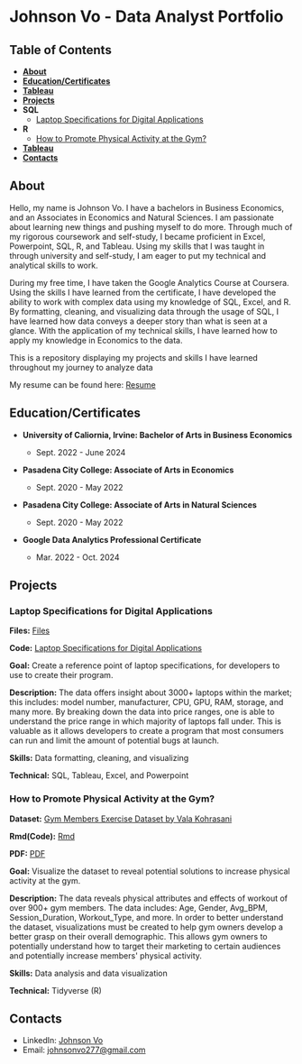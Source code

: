 # Johnson Vo - Data Analyst Portfolio

## Table of Contents
 - [**About**](#About)
 - [**Education/Certificates**](#educationcertificates)
 - [**Tableau**](https://public.tableau.com/app/profile/johnson.vo1109/vizzes)
 - [**Projects**](#Projects)
  - **SQL**
    - [Laptop Specifications for Digital Applications](#laptop-specifications-for-digital-applications)
  - **R**
    - [How to Promote Physical Activity at the Gym?](#how-to-promote-physical-activity-at-the-gym)
  - [**Tableau**](https://public.tableau.com/app/profile/johnson.vo1109/vizzes)
 - [**Contacts**](#Contacts)

## About
Hello, my name is Johnson Vo. I have a bachelors in Business Economics, and an Associates in Economics and Natural Sciences. I am passionate about learning new things and pushing myself to do more. Through much of my rigorous coursework and self-study, I became proficient in Excel, Powerpoint, SQL, R, and Tableau. Using my skills that I was taught in through university and self-study, I am eager to put my technical and analytical skills to work. 

During my free time, I have taken the Google Analytics Course at Coursera. Using the skills I have learned from the certificate, I have developed the ability to work with complex data using my knowledge of SQL, Excel, and R. By formatting, cleaning, and visualizing data through the usage of SQL, I have learned how data conveys a deeper story than what is seen at a glance. With the application of my technical skills, I have learned how to apply my knowledge in Economics to the data.

This is a repository displaying my projects and skills I have learned throughout my journey to analyze data

My resume can be found here: [Resume](https://github.com/jehnsun/DataPortfolio/blob/main/Resume%20Data%20Analytics-%20Johnson%20Vo.pdf)

## Education/Certificates

- **University of Caliornia, Irvine: Bachelor of Arts in Business Economics**
  - Sept. 2022 - June 2024
    
- **Pasadena City College: Associate of Arts in Economics**
  - Sept. 2020 - May 2022
    
- **Pasadena City College: Associate of Arts in Natural Sciences**
  - Sept. 2020 - May 2022
    
- **Google Data Analytics Professional Certificate**
  - Mar. 2022 - Oct. 2024  


## Projects

### Laptop Specifications for Digital Applications

**Files:** [Files](https://github.com/jehnsun/case_study_laptop_specifications_9_23_24/tree/main)

**Code:** [Laptop Specifications for Digital Applications](https://github.com/jehnsun/case_study_laptop_specifications_9_23_24/blob/main/SQL%20script%20for%20laptops.sql)

**Goal:** Create a reference point of laptop specifications, for developers to use to create their program.

**Description:** The data offers insight about 3000+ laptops within the market; this includes: model number, manufacturer, CPU, GPU, RAM, storage, and many more. By breaking down the data into price ranges, one is able to understand the price range in which majority of laptops fall under. This is valuable as it allows developers to create a program that most consumers can run and limit the amount of potential bugs at launch.

**Skills:** Data formatting, cleaning, and visualizing

**Technical:** SQL, Tableau, Excel, and Powerpoint

### How to Promote Physical Activity at the Gym?

**Dataset:** [Gym Members Exercise Dataset by Vala Kohrasani](https://www.kaggle.com/datasets/valakhorasani/gym-members-exercise-dataset)

**Rmd(Code):** [Rmd](https://github.com/jehnsun/gym_analysis_10_22_24/blob/main/R%20Markdown%20-%20Gym%20Dataset%2010.22.24.Rmd)

**PDF:** [PDF](https://github.com/jehnsun/gym_analysis_10_22_24/blob/main/R-Markdown%20-%20Gym-Dataset-10.22.24.pdf)

**Goal:** Visualize the dataset to reveal potential solutions to increase physical activity at the gym.

**Description:** The data reveals physical attributes and effects of workout of over 900+ gym members. The data includes: Age, Gender, Avg_BPM, Session_Duration, Workout_Type, and more. In order to better understand the dataset, visualizations must be created to help gym owners develop a better grasp on their overall demographic. This allows gym owners to potentially understand how to target their marketing to certain audiences and potentially increase members' physical activity.

**Skills:** Data analysis and data visualization

**Technical:** Tidyverse (R)

## Contacts
- LinkedIn: [Johnson Vo](https://www.linkedin.com/in/vo-johnson/)
- Email: johnsonvo277@gmail.com


